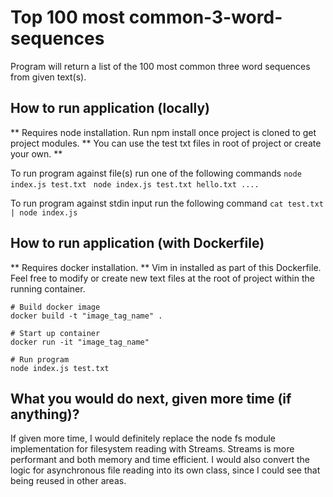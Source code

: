 # Top 100 most common-3-word-sequences
Program will return a list of the 100 most common three word sequences from given text(s).

## How to run application (locally)
** Requires node installation. Run npm install once project is cloned to get project modules.
** You can use the test txt files in root of project or create your own. **

To run program against file(s) run one of the following commands
`node index.js test.txt `
`node index.js test.txt hello.txt ....`

To run program against stdin input run the following command
`cat test.txt | node index.js`

## How to run application (with Dockerfile)
** Requires docker installation.
** Vim in installed as part of this Dockerfile. Feel free to modify or create new text files at the root of project within the running container.

```
# Build docker image
docker build -t "image_tag_name" .

# Start up container
docker run -it "image_tag_name"

# Run program
node index.js test.txt
```
 
## What you would do next, given more time (if anything)?
If given more time, I would definitely replace the node fs module implementation for filesystem reading with Streams. Streams is more performant and both memory and time efficient. I would also convert the logic for asynchronous file reading into its own class, since I could see that being reused in other areas.